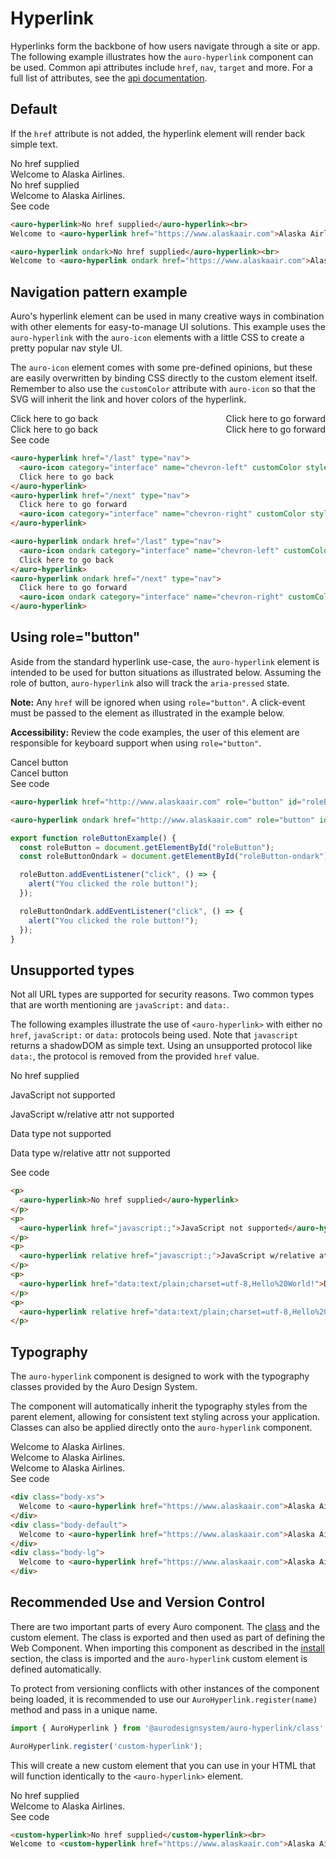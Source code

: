 <style>
  .exampleWrapper--ondark {
    color: var(--ds-color-text-primary-inverse);
  }
</style>
<!--
The index.md file is a compiled document. No edits should be made directly to this file.
This file is generated based on a template fetched from `./apiExamples/index.md`
-->

# Hyperlink

Hyperlinks form the backbone of how users navigate through a site or app. The following example illustrates how the `auro-hyperlink` component can be used. Common api attributes include `href`, `nav`, `target` and more. For a full list of attributes, see the [api documentation](http://auro.alaskaair.com/components/auro/hyperlink/api).

## Default

If the `href` attribute is not added, the hyperlink element will render back simple text.

<div class="exampleWrapper" aria-hidden>
  <!-- AURO-GENERATED-CONTENT:START (FILE:src=./../apiExamples/basic.html) -->
  <!-- The below content is automatically added from ./../apiExamples/basic.html -->
  <auro-hyperlink>No href supplied</auro-hyperlink><br>
  Welcome to <auro-hyperlink href="https://www.alaskaair.com">Alaska Airlines</auro-hyperlink>.
  <!-- AURO-GENERATED-CONTENT:END -->
</div>
<div class="exampleWrapper--ondark" aria-hidden>
  <!-- AURO-GENERATED-CONTENT:START (FILE:src=./../apiExamples/basic-ondark.html) -->
  <!-- The below content is automatically added from ./../apiExamples/basic-ondark.html -->
  <auro-hyperlink ondark>No href supplied</auro-hyperlink><br>
  Welcome to <auro-hyperlink ondark href="https://www.alaskaair.com">Alaska Airlines</auro-hyperlink>.
  <!-- AURO-GENERATED-CONTENT:END -->
</div>
<auro-accordion alignRight>
  <span slot="trigger">See code</span>
<!-- AURO-GENERATED-CONTENT:START (CODE:src=./../apiExamples/basic.html) -->
<!-- The below code snippet is automatically added from ./../apiExamples/basic.html -->

```html
<auro-hyperlink>No href supplied</auro-hyperlink><br>
Welcome to <auro-hyperlink href="https://www.alaskaair.com">Alaska Airlines</auro-hyperlink>.
```
<!-- AURO-GENERATED-CONTENT:END -->
<!-- AURO-GENERATED-CONTENT:START (CODE:src=./../apiExamples/basic-ondark.html) -->
<!-- The below code snippet is automatically added from ./../apiExamples/basic-ondark.html -->

```html
<auro-hyperlink ondark>No href supplied</auro-hyperlink><br>
Welcome to <auro-hyperlink ondark href="https://www.alaskaair.com">Alaska Airlines</auro-hyperlink>.
```
<!-- AURO-GENERATED-CONTENT:END -->
</auro-accordion>

## Navigation pattern example

Auro's hyperlink element can be used in many creative ways in combination with other elements for easy-to-manage UI solutions. This example uses the `auro-hyperlink` with the `auro-icon` elements with a little CSS to create a pretty popular nav style UI.

The `auro-icon` element comes with some pre-defined opinions, but these are easily overwritten by binding CSS directly to the custom element itself. Remember to also use the `customColor` attribute with `auro-icon` so that the SVG will inherit the link and hover colors of the hyperlink.

<div class="exampleWrapper" style="display: flex; justify-content: space-between;">
  <!-- AURO-GENERATED-CONTENT:START (FILE:src=./../apiExamples/navPattern.html) -->
  <!-- The below content is automatically added from ./../apiExamples/navPattern.html -->
  <auro-hyperlink href="/last" type="nav">
    <auro-icon category="interface" name="chevron-left" customColor style="line-height: 1"></auro-icon>
    Click here to go back
  </auro-hyperlink>
  <auro-hyperlink href="/next" type="nav">
    Click here to go forward
    <auro-icon category="interface" name="chevron-right" customColor style="line-height: 1"></auro-icon>
  </auro-hyperlink>
  <!-- AURO-GENERATED-CONTENT:END -->
</div>
<div class="exampleWrapper--ondark" style="display: flex; justify-content: space-between;">
  <!-- AURO-GENERATED-CONTENT:START (FILE:src=./../apiExamples/navPattern-ondark.html) -->
  <!-- The below content is automatically added from ./../apiExamples/navPattern-ondark.html -->
  <auro-hyperlink ondark href="/last" type="nav">
    <auro-icon ondark category="interface" name="chevron-left" customColor style="line-height: 1"></auro-icon>
    Click here to go back
  </auro-hyperlink>
  <auro-hyperlink ondark href="/next" type="nav">
    Click here to go forward
    <auro-icon ondark category="interface" name="chevron-right" customColor style="line-height: 1"></auro-icon>
  </auro-hyperlink>
  <!-- AURO-GENERATED-CONTENT:END -->
</div>
<auro-accordion alignRight>
  <span slot="trigger">See code</span>
<!-- AURO-GENERATED-CONTENT:START (CODE:src=./../apiExamples/navPattern.html) -->
<!-- The below code snippet is automatically added from ./../apiExamples/navPattern.html -->

```html
<auro-hyperlink href="/last" type="nav">
  <auro-icon category="interface" name="chevron-left" customColor style="line-height: 1"></auro-icon>
  Click here to go back
</auro-hyperlink>
<auro-hyperlink href="/next" type="nav">
  Click here to go forward
  <auro-icon category="interface" name="chevron-right" customColor style="line-height: 1"></auro-icon>
</auro-hyperlink>
```
<!-- AURO-GENERATED-CONTENT:END -->
<!-- AURO-GENERATED-CONTENT:START (CODE:src=./../apiExamples/navPattern-ondark.html) -->
<!-- The below code snippet is automatically added from ./../apiExamples/navPattern-ondark.html -->

```html
<auro-hyperlink ondark href="/last" type="nav">
  <auro-icon ondark category="interface" name="chevron-left" customColor style="line-height: 1"></auro-icon>
  Click here to go back
</auro-hyperlink>
<auro-hyperlink ondark href="/next" type="nav">
  Click here to go forward
  <auro-icon ondark category="interface" name="chevron-right" customColor style="line-height: 1"></auro-icon>
</auro-hyperlink>
```
<!-- AURO-GENERATED-CONTENT:END -->
</auro-accordion>

## Using role="button"

Aside from the standard hyperlink use-case, the `auro-hyperlink` element is intended to be used for button situations as illustrated below. Assuming the role of button, `auro-hyperlink` also will track the `aria-pressed` state.

**Note:** Any `href` will be ignored when using `role="button"`. A click-event must be passed to the element as illustrated in the example below.

**Accessibility:** Review the code examples, the user of this element are responsible for keyboard support when using `role="button"`.

<div class="exampleWrapper">
  <!-- AURO-GENERATED-CONTENT:START (FILE:src=./../apiExamples/roleButton.html) -->
  <!-- The below content is automatically added from ./../apiExamples/roleButton.html -->
  <auro-hyperlink href="http://www.alaskaair.com" role="button" id="roleButton">Cancel button</auro-hyperlink>
  <!-- AURO-GENERATED-CONTENT:END -->
</div>
<div class="exampleWrapper--ondark">
  <!-- AURO-GENERATED-CONTENT:START (FILE:src=./../apiExamples/roleButton-ondark.html) -->
  <!-- The below content is automatically added from ./../apiExamples/roleButton-ondark.html -->
  <auro-hyperlink ondark href="http://www.alaskaair.com" role="button" id="roleButton-ondark">Cancel button</auro-hyperlink>
  <!-- AURO-GENERATED-CONTENT:END -->
</div>
<auro-accordion alignRight>
  <span slot="trigger">See code</span>
<!-- AURO-GENERATED-CONTENT:START (CODE:src=./../apiExamples/roleButton.html) -->
<!-- The below code snippet is automatically added from ./../apiExamples/roleButton.html -->

```html
<auro-hyperlink href="http://www.alaskaair.com" role="button" id="roleButton">Cancel button</auro-hyperlink>
```
<!-- AURO-GENERATED-CONTENT:END -->
<!-- AURO-GENERATED-CONTENT:START (CODE:src=./../apiExamples/roleButton-ondark.html) -->
<!-- The below code snippet is automatically added from ./../apiExamples/roleButton-ondark.html -->

```html
<auro-hyperlink ondark href="http://www.alaskaair.com" role="button" id="roleButton-ondark">Cancel button</auro-hyperlink>
```
<!-- AURO-GENERATED-CONTENT:END -->
<!-- AURO-GENERATED-CONTENT:START (CODE:src=./../apiExamples/roleButton.js) -->
<!-- The below code snippet is automatically added from ./../apiExamples/roleButton.js -->

```js
export function roleButtonExample() {
  const roleButton = document.getElementById("roleButton");
  const roleButtonOndark = document.getElementById("roleButton-ondark");

  roleButton.addEventListener("click", () => {
    alert("You clicked the role button!");
  });

  roleButtonOndark.addEventListener("click", () => {
    alert("You clicked the role button!");
  });
}
```
<!-- AURO-GENERATED-CONTENT:END -->
</auro-accordion>

## Unsupported types

Not all URL types are supported for security reasons. Two common types that are worth mentioning are `javaScript:` and `data:`.

The following examples illustrate the use of `<auro-hyperlink>` with either no `href`, `javaScript:` or `data:` protocols being used. Note that `javascript` returns a shadowDOM as simple text. Using an unsupported protocol like `data:`, the protocol is removed from the provided `href` value.

<div class="exampleWrapper">
  <!-- AURO-GENERATED-CONTENT:START (FILE:src=./../apiExamples/nonSupported.html) -->
  <!-- The below content is automatically added from ./../apiExamples/nonSupported.html -->
  <p>
    <auro-hyperlink>No href supplied</auro-hyperlink>
  </p>
  <p>
    <auro-hyperlink href="javascript:;">JavaScript not supported</auro-hyperlink>
  </p>
  <p>
    <auro-hyperlink relative href="javascript:;">JavaScript w/relative attr not supported</auro-hyperlink>
  </p>
  <p>
    <auro-hyperlink href="data:text/plain;charset=utf-8,Hello%20World!">Data type not supported</auro-hyperlink>
  </p>
  <p>
    <auro-hyperlink relative href="data:text/plain;charset=utf-8,Hello%20World!">Data type w/relative attr not supported</auro-hyperlink>
  </p>
  <!-- AURO-GENERATED-CONTENT:END -->
</div>
<auro-accordion alignRight>
  <span slot="trigger">See code</span>
<!-- AURO-GENERATED-CONTENT:START (CODE:src=./../apiExamples/nonSupported.html) -->
<!-- The below code snippet is automatically added from ./../apiExamples/nonSupported.html -->

```html
<p>
  <auro-hyperlink>No href supplied</auro-hyperlink>
</p>
<p>
  <auro-hyperlink href="javascript:;">JavaScript not supported</auro-hyperlink>
</p>
<p>
  <auro-hyperlink relative href="javascript:;">JavaScript w/relative attr not supported</auro-hyperlink>
</p>
<p>
  <auro-hyperlink href="data:text/plain;charset=utf-8,Hello%20World!">Data type not supported</auro-hyperlink>
</p>
<p>
  <auro-hyperlink relative href="data:text/plain;charset=utf-8,Hello%20World!">Data type w/relative attr not supported</auro-hyperlink>
</p>
```
<!-- AURO-GENERATED-CONTENT:END -->
</auro-accordion>

## Typography

The `auro-hyperlink` component is designed to work with the typography classes provided by the Auro Design System. 

The component will automatically inherit the typography styles from the parent element, allowing for consistent text styling across your application. Classes can also be applied directly onto the `auro-hyperlink` component.

<div class="exampleWrapper">
  <!-- AURO-GENERATED-CONTENT:START (FILE:src=./../apiExamples/typography.html) -->
  <!-- The below content is automatically added from ./../apiExamples/typography.html -->
  <div class="body-xs">
    Welcome to <auro-hyperlink href="https://www.alaskaair.com">Alaska Airlines</auro-hyperlink>.
  </div>
  <div class="body-default">
    Welcome to <auro-hyperlink href="https://www.alaskaair.com">Alaska Airlines</auro-hyperlink>.
  </div>
  <div class="body-lg">
    Welcome to <auro-hyperlink href="https://www.alaskaair.com">Alaska Airlines</auro-hyperlink>.
  </div>
  <!-- AURO-GENERATED-CONTENT:END -->
</div>
<auro-accordion alignRight>
  <span slot="trigger">See code</span>
<!-- AURO-GENERATED-CONTENT:START (CODE:src=./../apiExamples/typography.html) -->
<!-- The below code snippet is automatically added from ./../apiExamples/typography.html -->

```html
<div class="body-xs">
  Welcome to <auro-hyperlink href="https://www.alaskaair.com">Alaska Airlines</auro-hyperlink>.
</div>
<div class="body-default">
  Welcome to <auro-hyperlink href="https://www.alaskaair.com">Alaska Airlines</auro-hyperlink>.
</div>
<div class="body-lg">
  Welcome to <auro-hyperlink href="https://www.alaskaair.com">Alaska Airlines</auro-hyperlink>.
</div>
```
<!-- AURO-GENERATED-CONTENT:END -->
</auro-accordion>

## Recommended Use and Version Control

There are two important parts of every Auro component. The <a href="https://developer.mozilla.org/en-US/docs/Web/JavaScript/Reference/Classes">class</a> and the custom element. The class is exported and then used as part of defining the Web Component. When importing this component as described in the <a href="#install">install</a> section, the class is imported and the `auro-hyperlink` custom element is defined automatically.

To protect from versioning conflicts with other instances of the component being loaded, it is recommended to use our `AuroHyperlink.register(name)` method and pass in a unique name.

```js
import { AuroHyperlink } from '@aurodesignsystem/auro-hyperlink/class';

AuroHyperlink.register('custom-hyperlink');
```

This will create a new custom element that you can use in your HTML that will function identically to the `<auro-hyperlink>` element.

<div class="exampleWrapper exampleWrapper--flex">
  <!-- AURO-GENERATED-CONTENT:START (FILE:src=./../apiExamples/custom.html) -->
  <!-- The below content is automatically added from ./../apiExamples/custom.html -->
  <custom-hyperlink>No href supplied</custom-hyperlink><br>
  Welcome to <custom-hyperlink href="https://www.alaskaair.com">Alaska Airlines</custom-hyperlink>.
  <!-- AURO-GENERATED-CONTENT:END -->
</div>
<auro-accordion alignRight>
  <span slot="trigger">See code</span>
<!-- AURO-GENERATED-CONTENT:START (CODE:src=./../apiExamples/custom.html) -->
<!-- The below code snippet is automatically added from ./../apiExamples/custom.html -->

```html
<custom-hyperlink>No href supplied</custom-hyperlink><br>
Welcome to <custom-hyperlink href="https://www.alaskaair.com">Alaska Airlines</custom-hyperlink>.
```
<!-- AURO-GENERATED-CONTENT:END -->
</auro-accordion>
